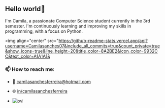 <h2>Hello world👋</h2>

I'm Camila, a passionate Computer Science student currently in the 3rd semester. I'm continuously learning and improving my skills in programming, with a focus on Python.



<img align="center" src="https://github-readme-stats.vercel.app/api?username=Camilasanches07&include_all_commits=true&count_private=true&show_icons=true&line_height=20&title_color=8A2BE2&icon_color=9932CC&text_color=A1A1A1&


### 📫 How to reach me:
- 📧 [camilasanchesferreira@hotmail.com](mailto:camilasanchesferreira@hotmail.com)
- 🌐 [in/camilasanchesferreira](https://www.linkedin.com/search/results/all/?fetchDeterministicClustersOnly=true&heroEntityKey=urn%3Ali%3Afsd_profile%3AACoAAD1E0D8B22VX2qSQU19JYbZdEXtR8h-eyVs&keywords=camila%20sanches%20ferreira&origin=RICH_QUERY_TYPEAHEAD_HISTORY&position=0&searchId=1d1f3314-9f9a-4a64-9383-8487d76b5835&sid=%40Hb&spellCorrectionEnabled=true)

- <img src="https://github-readme-stats.vercel.app/api/top-langs?username=Camilasanches07&show_icons=true&locale=en&layout=compact&theme=chartreuse-dark" alt="ovi" />

